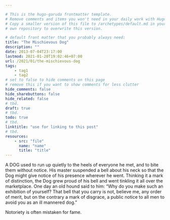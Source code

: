 ```yaml
---

# This is the hugo-garuda frontmatter template.
# Remove comments and items you won't need in your daily work with Hugo.
# Copy a smaller version of this file to /archetypes/default.md in your
# own repository to overwrite this version.

# default front matter that you probably always need:
title: "The Mischievous Dog"
description: ""
date: 2013-07-04T23:17:00
lastmod: 2021-01-20T19:02:46+07:00
url: /2021/01/the-mischievous-dog
tags:
    - tag1
    - tag2
# set to false to hide comments on this page
# remove this if you want to show comments for less clutter
hide_comments: false
hide_sharebuttons: false
hide_related: false
# tbd.
draft: true
# tbd.
todo: true
# tbd.
linktitle: "use for linking to this post"
# tbd.
resources:
    - src: "file"
      name: "name"
      title: "title"
---
```

A DOG used to run up quietly to the heels of everyone he met, and to bite them without notice. His master suspended a bell about his neck so that the Dog might give notice of his presence wherever he went. Thinking it a mark of distinction, the Dog grew proud of his bell and went tinkling it all over the marketplace. One day an old hound said to him: “Why do you make such an exhibition of yourself? That bell that you carry is not, believe me, any order of merit, but on the contrary a mark of disgrace, a public notice to all men to avoid you as an ill mannered dog.”

Notoriety is often mistaken for fame.


